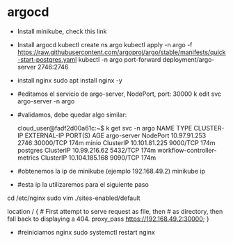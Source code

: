 # argocd

- Install minikube, check this link
- Install argocd
  kubectl create ns argo
  kubectl apply -n argo -f https://raw.githubusercontent.com/argoproj/argo/stable/manifests/quick-start-postgres.yaml
  kubectl -n argo port-forward deployment/argo-server 2746:2746


- install nginx
  sudo apt install nginx -y
- #editamos el servicio de argo-server, NodePort, port: 30000
  k edit svc argo-server -n argo
- #validamos, debe quedar algo similar:

  cloud_user@fadf2d00a61c:~$ k get svc -n argo
  NAME                          TYPE        CLUSTER-IP       EXTERNAL-IP   PORT(S)          AGE
  argo-server                   NodePort    10.97.91.253     <none>        2746:30000/TCP   174m
  minio                         ClusterIP   10.101.81.225    <none>        9000/TCP         174m
  postgres                      ClusterIP   10.99.216.62     <none>        5432/TCP         174m
  workflow-controller-metrics   ClusterIP   10.104.185.168   <none>        9090/TCP         174m
  
- #obtenemos la ip de minikube (ejemplo 192.168.49.2)
  minikube ip
  
 - #esta ip la utilizaremos para el siguiente paso

  cd /etc/nginx
  sudo vim ./sites-enabled/default
  
  location / {
                # First attempt to serve request as file, then
                # as directory, then fall back to displaying a 404.
                proxy_pass https://192.168.49.2:30000;
        }
  
  
- #reiniciamos nginx
  sudo systemctl restart nginx
